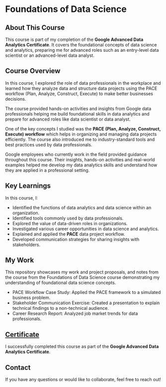 # Foundations of Data Science

## About This Course
This course is part of my completion of the **Google Advanced Data Analytics Certificate**. It covers the foundational concepts of data science and analytics, preparing me for advanced roles such as an entry-level data scientist or an advanced-level data analyst.

## Course Overview
In this course, I explored the role of data professionals in the workplace and learned how they analyze data and structure data projects using the PACE workflow (Plan, Analyze, Construct, Execute) to make better businesses decisions.

The course provided hands-on activities and insights from Google data professionals helping me build foundational skills in data analytics and prepare for advanced roles like data scientist or data analyst.

One of the key concepts I studied was the **PACE (Plan, Analyze, Construct, Execute) workflow** which helps in organizing and managing data projects efficiently. The course also introduced me to industry-standard tools and best practices used by data professionals.

Google employees who currently work in the field provided guidance throughout this course. Their insights, hands-on activities and real-world examples helped me develop my data analytics skills and understand how they are applied in a professional setting.

## Key Learnings
In this course, I:
- Identified the functions of data analytics and data science within an organization.
- Identified tools commonly used by data professionals.
- Explored the value of data-driven roles in organizations.
- Investigated various career opportunities in data science and analytics.
- Explained and applied the **PACE** data project workflow.
- Developed communication strategies for sharing insights with stakeholders.

## My Work
This repository showcases my work and project proposals, and notes from the course from the Foundations of Data Science course demonstrating my understanding of foundational data science concepts.

- PACE Workflow Case Study: Applied the PACE framework to a simulated business problem.
- Stakeholder Communication Exercise: Created a presentation to explain technical findings to a non-technical audience.
- Career Research Report: Analyzed job market trends for data professionals.

## [Certificate](https://www.coursera.org/account/accomplishments/verify/1HGW6NNWVEM0)
I successfully completed this course as part of the **Google Advanced Data Analytics Certificate**.

## Contact
If you have any questions or would like to collaborate, feel free to reach out!
